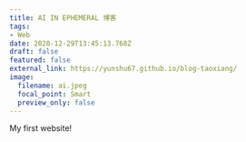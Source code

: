 ```yaml
---
title: AI IN EPHEMERAL 博客
tags:
- Web
date: 2020-12-29T13:45:13.768Z
draft: false
featured: false
external_link: https://yunshu67.github.io/blog-taoxiang/
image:
  filename: ai.jpeg
  focal_point: Smart
  preview_only: false
---
```

My first website!
